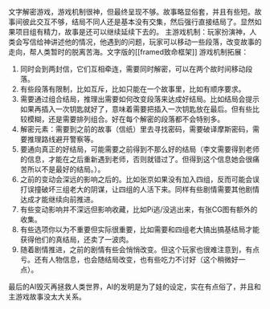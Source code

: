 文字解密游戏，游戏机制很神，但最终呈现不够。故事略显俗套，并且有些短。故事间彼此交互不够，结局不同人还是基本没有交集，然后强行直接结局了。显然如果项目组有精力，故事是还可以继续延续下去的。
主游戏机制：玩家扮演神，人类会写信给神讲述他的情况，他遇到的问题，玩家可以移动一些段落，改变故事的走向，帮人类暂时的脱离苦海。文字版的[[framed致命框架]]
游戏机制拓展：
1. 同时会到两封信，它们互相牵连，需要同时解密，可以在两个故时间移动段落。
2. 有些段落有限制，比如互斥，比如只能在一个故事里，比如有顺序要求。
3. 需要通过组合结局，推理出需要如何改变段落来达成好结局。比如结局会提示如果再插入一次钥匙就好了，意味着需要把插入一次钥匙放在最后。但有些比较模糊，还是需要排列组合。好在每个解密的段落都不会特别多。
4. 解密元素：需要到之前的故事（信纸）里去寻找密码，需要破译摩斯密码，需要推理路线避开警察等。
5. 要通向真正的好结局，可能需要之前得到不那么好的结局（李文需要得到老师的信息，才能在之后重新遇到老师，否则就错过了。但得到这个信息她会很痛苦所以不是最好的结局。）。
6. 之前的变动会深远的影响之后的。比如张京如果没有加入四组，反而可能会误打误撞破坏三组老大的阴谋，让四组的人活下来。同样有些剧情需要其他剧情达成才能继续向前推进。
7. 有些变动影响并不深远但影响收藏，比如Pi逃/没逃出来，有张CG图有额外的收集。
8. 有些选项你以为不重要但实际很重要，比如需要和四组老大搞出搞基结局才能获得他们的真结局，还卖了一波肉。
9. 随着剧情推进，之前的剧情有些会悄悄改变。但这个玩家也很难注意到，有点亏。还有人物信息，也会随结局改变，也有些吃力不讨好（这个稍微好一点）。

最后的AI毁灭再拯救人类世界，AI的发明是为了娃的设定，实在有点俗了，并且和主游戏故事没太大关系。

